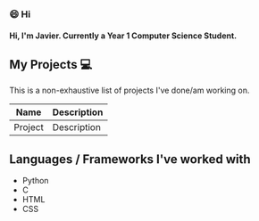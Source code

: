 ### 😄 Hi
#### Hi, I'm Javier. Currently a Year 1 Computer Science Student.





My Projects 💻
---
This is a non-exhaustive list of projects I've done/am working on.

Name | Description
---|---
Project|Description




Languages / Frameworks I've worked with
---

* Python
* C
* HTML
* CSS
